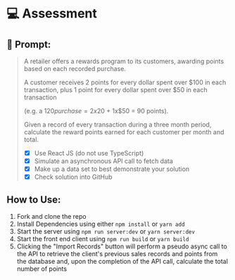 # :computer: Assessment

## :page_facing_up: Prompt:

> A retailer offers a rewards program to its customers, awarding points based on each recorded purchase.
> 
> A customer receives 2 points for every dollar spent over $100 in each transaction, plus 1 point for every dollar spent over $50 in each transaction
>
> (e.g. a $120 purchase = 2x$20 + 1x$50 = 90 points).
> 
> Given a record of every transaction during a three month period, calculate the reward points earned for each customer per month and total.
> 
> - [x] Use React JS (do not use TypeScript)
> - [x] Simulate an asynchronous API call to fetch data
> - [x] Make up a data set to best demonstrate your solution
> - [x] Check solution into GitHub

## How to Use:

 1. Fork and clone the repo
 1. Install Dependencies using either `npm install` or `yarn add`
 1. Start the server using `npm run server:dev` or `yarn server:dev`
 1. Start the front end client using `npm run build` or `yarn build`
 1. Clicking the "Import Records" button will perform a pseudo async call to the API to retrieve the client's previous sales records and points from the database and, upon the completion of the API call, calculate the total number of points
